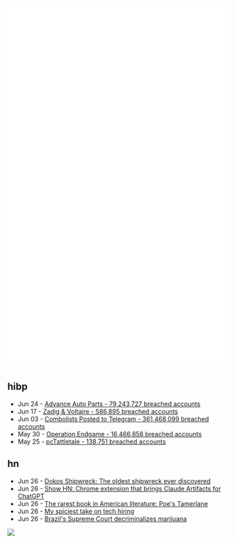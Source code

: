 ![Metrics](https://raw.githubusercontent.com/phixion/phixion/master/metrics.svg)

## hibp

<!--
for https://github.com/phixion/phixion/blob/main/.github/workflows/feeds.yml
-->
<!--START_SECTION:haveibeenpwnd-->
- Jun 24 - [Advance Auto Parts - 79,243,727 breached accounts](https://haveibeenpwned.com/PwnedWebsites#AdvanceAutoParts)
- Jun 17 - [Zadig & Voltaire - 586,895 breached accounts](https://haveibeenpwned.com/PwnedWebsites#ZadigVoltaire)
- Jun 03 - [Combolists Posted to Telegram - 361,468,099 breached accounts](https://haveibeenpwned.com/PwnedWebsites#TelegramCombolists)
- May 30 - [Operation Endgame - 16,466,858 breached accounts](https://haveibeenpwned.com/PwnedWebsites#OperationEndgame)
- May 25 - [pcTattletale - 138,751 breached accounts](https://haveibeenpwned.com/PwnedWebsites#pcTattletale)
<!--END_SECTION:haveibeenpwnd-->

## hn

<!--
for https://github.com/phixion/phixion/blob/main/.github/workflows/feeds.yml
-->
<!--START_SECTION:hn-->
- Jun 26 - [Dokos Shipwreck: The oldest shipwreck ever discovered](https://www.thearchaeologist.org/blog/dokos-shipwreck-the-oldest-shipwreck-ever-discovered)
- Jun 26 - [Show HN: Chrome extension that brings Claude Artifacts for ChatGPT](https://github.com/MichaelYuhe/Artifacts-for-ChatGPT)
- Jun 26 - [The rarest book in American literature: Poe's Tamerlane](https://lithub.com/in-search-of-the-rarest-book-in-american-literature-edgar-allan-poes-tamerlane/)
- Jun 26 - [My spiciest take on tech hiring](https://www.haskellforall.com/2024/06/my-spiciest-take-on-tech-hiring.html)
- Jun 26 - [Brazil's Supreme Court decriminalizes marijuana](https://www.bloomberg.com/news/articles/2024-06-25/brazil-supreme-court-decriminalizes-marijuana-for-personal-use)
<!--END_SECTION:hn-->

<!--
for https://yhype.me
-->
![](https://hit.yhype.me/github/profile?user_id=13013670)
